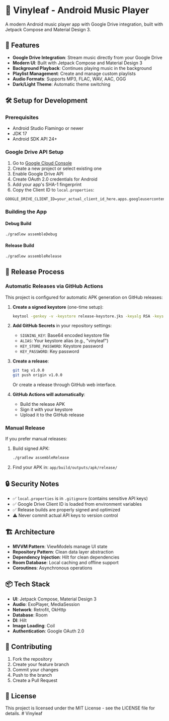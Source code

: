 # 🎵 Vinyleaf - Android Music Player

A modern Android music player app with Google Drive integration, built with Jetpack Compose and Material Design 3.

## 🚀 Features

- **Google Drive Integration**: Stream music directly from your Google Drive
- **Modern UI**: Built with Jetpack Compose and Material Design 3
- **Background Playback**: Continues playing music in the background
- **Playlist Management**: Create and manage custom playlists
- **Audio Formats**: Supports MP3, FLAC, WAV, AAC, OGG
- **Dark/Light Theme**: Automatic theme switching

## 🛠️ Setup for Development

### Prerequisites
- Android Studio Flamingo or newer
- JDK 17
- Android SDK API 24+

### Google Drive API Setup
1. Go to [Google Cloud Console](https://console.cloud.google.com/)
2. Create a new project or select existing one
3. Enable Google Drive API
4. Create OAuth 2.0 credentials for Android
5. Add your app's SHA-1 fingerprint
6. Copy the Client ID to `local.properties`:

```properties
GOOGLE_DRIVE_CLIENT_ID=your_actual_client_id_here.apps.googleusercontent.com
```

### Building the App

#### Debug Build
```bash
./gradlew assembleDebug
```

#### Release Build
```bash
./gradlew assembleRelease
```

## 📱 Release Process

### Automatic Releases via GitHub Actions

This project is configured for automatic APK generation on GitHub releases:

1. **Create a signed keystore** (one-time setup):
   ```bash
   keytool -genkey -v -keystore release-keystore.jks -keyalg RSA -keysize 2048 -validity 10000 -alias vinyleaf
   ```

2. **Add GitHub Secrets** in your repository settings:
   - `SIGNING_KEY`: Base64 encoded keystore file
   - `ALIAS`: Your keystore alias (e.g., "vinyleaf")
   - `KEY_STORE_PASSWORD`: Keystore password
   - `KEY_PASSWORD`: Key password

3. **Create a release**:
   ```bash
   git tag v1.0.0
   git push origin v1.0.0
   ```

   Or create a release through GitHub web interface.

4. **GitHub Actions will automatically**:
   - Build the release APK
   - Sign it with your keystore
   - Upload it to the GitHub release

### Manual Release

If you prefer manual releases:

1. Build signed APK:
   ```bash
   ./gradlew assembleRelease
   ```

2. Find your APK in: `app/build/outputs/apk/release/`

## 🔒 Security Notes

- ✅ `local.properties` is in `.gitignore` (contains sensitive API keys)
- ✅ Google Drive Client ID is loaded from environment variables
- ✅ Release builds are properly signed and optimized
- ⚠️  Never commit actual API keys to version control

## 🏗️ Architecture

- **MVVM Pattern**: ViewModels manage UI state
- **Repository Pattern**: Clean data layer abstraction
- **Dependency Injection**: Hilt for clean dependencies
- **Room Database**: Local caching and offline support
- **Coroutines**: Asynchronous operations

## 📦 Tech Stack

- **UI**: Jetpack Compose, Material Design 3
- **Audio**: ExoPlayer, MediaSession
- **Network**: Retrofit, OkHttp
- **Database**: Room
- **DI**: Hilt
- **Image Loading**: Coil
- **Authentication**: Google OAuth 2.0

## 🤝 Contributing

1. Fork the repository
2. Create your feature branch
3. Commit your changes
4. Push to the branch
5. Create a Pull Request

## 📄 License

This project is licensed under the MIT License - see the LICENSE file for details.
#   V i n y l e a f 
 
 
